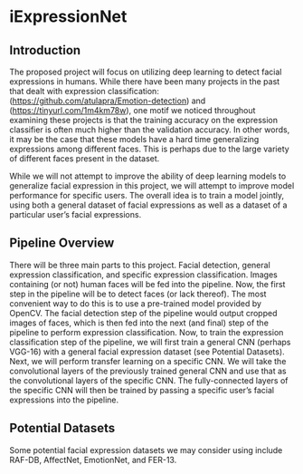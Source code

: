 # iExpressionNet
## Introduction 
The proposed project will focus on utilizing deep learning to detect facial expressions in humans. While there have been many projects in the past that dealt with expression classification: (https://github.com/atulapra/Emotion-detection) and (https://tinyurl.com/1m4km78w), one motif we noticed throughout examining these projects is that the training accuracy on the expression classifier is often much higher than the validation accuracy. In other words, it may be the case that these models have a hard time generalizing expressions among different faces. This is perhaps due to the large variety of different faces present in the dataset.

While we will not attempt to improve the ability of deep learning models to generalize facial expression in this project, we will attempt to improve model performance for specific users. The overall idea is to train a model jointly, using both a general dataset of facial expressions as well as a dataset of a particular user’s facial expressions.

## Pipeline Overview
There will be three main parts to this project. Facial detection, general expression classification, and specific expression classification. Images containing (or not) human faces will be fed into the pipeline. Now, the first step in the pipeline will be to detect faces (or lack thereof). The most convenient way to do this is to use a pre-trained model provided by OpenCV. The facial detection step of the pipeline would output cropped images of faces, which is then fed into the next (and final) step of the pipeline to perform expression classification. Now, to train the expression classification step of the pipeline, we will first train a general CNN (perhaps VGG-16) with a general facial expression dataset (see Potential Datasets). Next, we will perform transfer learning on a specific CNN. We will take the convolutional layers of the previously trained general CNN and use that as the convolutional layers of the specific CNN. The fully-connected layers of the specific CNN will then be trained by passing a specific user’s facial expressions into the pipeline.

## Potential Datasets
Some potential facial expression datasets we may consider using include RAF-DB, AffectNet, EmotionNet, and FER-13.
